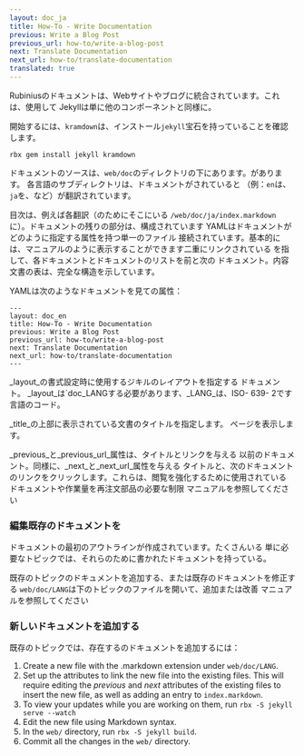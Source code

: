 ```yaml
---
layout: doc_ja
title: How-To - Write Documentation
previous: Write a Blog Post
previous_url: how-to/write-a-blog-post
next: Translate Documentation
next_url: how-to/translate-documentation
translated: true
---
```


Rubiniusのドキュメントは、Webサイトやブログに統合されています。これは、使用して
Jekyllは単に他のコンポーネントと同様に。

開始するには、`kramdown`は、インストール`jekyll`宝石を持っていることを確認します。

    rbx gem install jekyll kramdown

ドキュメントのソースは、`web/doc`のディレクトリの下にあります。があります。
各言語のサブディレクトリは、ドキュメントがされていると
（例：`en`は、`ja`を、など）が翻訳されています。

目次は、例えば各翻訳（のためにそこにいる
`/web/doc/ja/index.markdown`に）。ドキュメントの残りの部分は、構成されています
YAMLはドキュメントがどのように指定する属性を持つ単一のファイル
接続されています。基本的には、マニュアルのように表示することができます二重にリンクされている
を指して、各ドキュメントとドキュメントのリストを前と次の
ドキュメント。内容文書の表は、完全な構造を示しています。

YAMLは次のようなドキュメントを見ての属性：

    ---
    layout: doc_en
    title: How-To - Write Documentation
    previous: Write a Blog Post
    previous_url: how-to/write-a-blog-post
    next: Translate Documentation
    next_url: how-to/translate-documentation
    ---

_layout_の書式設定時に使用するジキルのレイアウトを指定する
ドキュメント。 _layout_は`doc_LANGする必要があります、_LANG_は、ISO- 639- 2です
言語のコード。

_title_の上部に表示されている文書のタイトルを指定します。
ページを表示します。

_previous_と_previous\_url_属性は、タイトルとリンクを与える
以前のドキュメント。同様に、_next_と_next\_url_属性を与える
タイトルと、次のドキュメントのリンクをクリックします。これらは、閲覧を強化するために使用されている
ドキュメントや作業量を再注文部品の必要な制限
マニュアルを参照してください


### 編集既存のドキュメントを

ドキュメントの最初のアウトラインが作成されています。たくさんいる
単に必要なトピックでは、それらのために書かれたドキュメントを持っている。

既存のトピックのドキュメントを追加する、または既存のドキュメントを修正する
`web/doc/LANG`は下のトピックのファイルを開いて、追加または改善
マニュアルを参照してください


### 新しいドキュメントを追加する

既存のトピックでは、存在するのドキュメントを追加するには：

1. Create a new file with the .markdown extension under `web/doc/LANG`.
1. Set up the attributes to link the new file into the existing files. This
   will require editing the _previous_ and _next_ attributes of the existing
   files to insert the new file, as well as adding an entry to
   `index.markdown`.
1. To view your updates while you are working on them, run
   `rbx -S jekyll serve --watch`
1. Edit the new file using Markdown syntax.
1. In the `web/` directory, run `rbx -S jekyll build`.
1. Commit all the changes in the `web/` directory.
